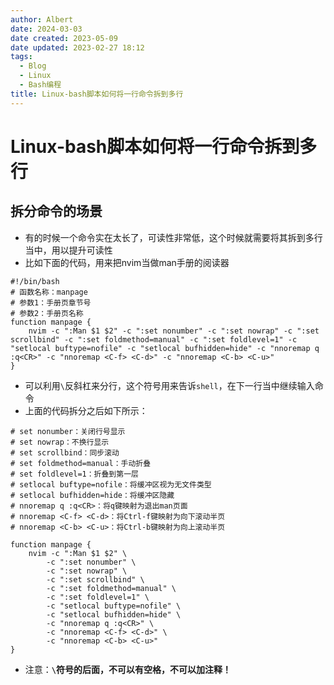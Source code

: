 ```yaml
---
author: Albert
date: 2024-03-03
date created: 2023-05-09
date updated: 2023-02-27 18:12
tags:
  - Blog
  - Linux
  - Bash编程
title: Linux-bash脚本如何将一行命令拆到多行
---
```


# Linux-bash脚本如何将一行命令拆到多行

## 拆分命令的场景

- 有的时候一个命令实在太长了，可读性非常低，这个时候就需要将其拆到多行当中，用以提升可读性
- 比如下面的代码，用来把nvim当做man手册的阅读器

```shell
#!/bin/bash
# 函数名称：manpage
# 参数1：手册页章节号
# 参数2：手册页名称
function manpage {
    nvim -c ":Man $1 $2" -c ":set nonumber" -c ":set nowrap" -c ":set scrollbind" -c ":set foldmethod=manual" -c ":set foldlevel=1" -c "setlocal buftype=nofile" -c "setlocal bufhidden=hide" -c "nnoremap q :q<CR>" -c "nnoremap <C-f> <C-d>" -c "nnoremap <C-b> <C-u>"
}
```

- 可以利用`\`反斜杠来分行，这个符号用来告诉`shell`，在下一行当中继续输入命令
- 上面的代码拆分之后如下所示：

```shell
# set nonumber：关闭行号显示
# set nowrap：不换行显示
# set scrollbind：同步滚动
# set foldmethod=manual：手动折叠
# set foldlevel=1：折叠到第一层
# setlocal buftype=nofile：将缓冲区视为无文件类型
# setlocal bufhidden=hide：将缓冲区隐藏
# nnoremap q :q<CR>：将q键映射为退出man页面
# nnoremap <C-f> <C-d>：将Ctrl-f键映射为向下滚动半页
# nnoremap <C-b> <C-u>：将Ctrl-b键映射为向上滚动半页

function manpage {
    nvim -c ":Man $1 $2" \
        -c ":set nonumber" \
        -c ":set nowrap" \
        -c ":set scrollbind" \
        -c ":set foldmethod=manual" \
        -c ":set foldlevel=1" \
        -c "setlocal buftype=nofile" \
        -c "setlocal bufhidden=hide" \
        -c "nnoremap q :q<CR>" \
        -c "nnoremap <C-f> <C-d>" \
        -c "nnoremap <C-b> <C-u>"
}
```

- 注意：**`\`符号的后面，不可以有空格，不可以加注释！**
